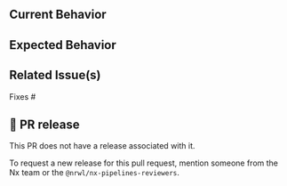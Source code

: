<!-- Please make sure you have read the submission guidelines before posting an PR -->
<!-- https://github.com/nrwl/nx/blob/master/CONTRIBUTING.md#-submitting-a-pr -->

<!-- Please make sure that your commit message follows our format -->
<!-- Example: `fix(nx): must begin with lowercase` -->

## Current Behavior
<!-- This is the behavior we have today -->

## Expected Behavior
<!-- This is the behavior we should expect with the changes in this PR -->

## Related Issue(s)
<!-- Please link the issue being fixed so it gets closed when this is merged. -->

Fixes #

## 🐳 PR release

This PR does not have a release associated with it.

To request a new release for this pull request, mention someone from the Nx team or the `@nrwl/nx-pipelines-reviewers`.